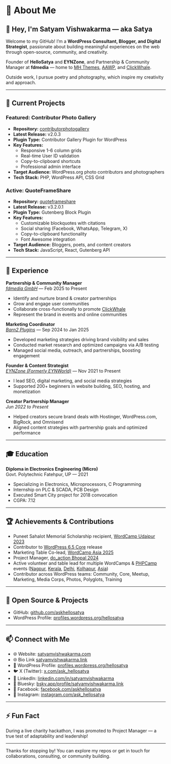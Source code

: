# 🚀 About Me

## 👋 Hey, I'm Satyam Vishwakarma — aka Satya

Welcome to my GitHub! I’m a **WordPress Consultant, Blogger, and Digital Strategist**, passionate about building meaningful experiences on the web through open-source, community, and creativity.

Founder of **HelloSatya** and **EYNZone**, and Partnership & Community Manager at **fdmedia** — home to [MH Themes](https://mhthemes.com/), [AAWP](https://getaawp.com/), and [ClickWhale](https://clickwhale.pro/).

Outside work, I pursue poetry and photography, which inspire my creativity and approach.

---

## 🔭 Current Projects

### Featured: Contributor Photo Gallery
- **Repository:** [contributorphotogallery](https://github.com/askhellosatya/contributorphotogallery)
- **Latest Release:** v2.0.3
- **Plugin Type:** Contributor Gallery Plugin for WordPress
- **Key Features:** 
  - Responsive 1-6 column grids
  - Real-time User ID validation
  - Copy-to-clipboard shortcuts
  - Professional admin interface
- **Target Audience:** WordPress.org photo contributors and photographers
- **Tech Stack:** PHP, WordPress API, CSS Grid

### Active: QuoteFrameShare
- **Repository:** [quoteframeshare](https://github.com/askhellosatya/quoteframeshare)
- **Latest Release:** v3.2.0.1
- **Plugin Type:** Gutenberg Block Plugin
- **Key Features:**
  - Customizable blockquotes with citations
  - Social sharing (Facebook, WhatsApp, Telegram, X)
  - Copy-to-clipboard functionality
  - Font Awesome integration
- **Target Audience:** Bloggers, poets, and content creators
- **Tech Stack:** JavaScript, React, Gutenberg API

---

## 💼 Experience

**Partnership & Community Manager**  
_[fdmedia GmbH](https://fdmedia.io/)_ — Feb 2025 to Present  
- Identify and nurture brand & creator partnerships  
- Grow and engage user communities  
- Collaborate cross-functionally to promote [ClickWhale](https://clickwhale.pro/) 
- Represent the brand in events and online communities  

**Marketing Coordinator**  
_[Barn2 Plugins](https://barn2.com/)_ — Sep 2024 to Jan 2025  
- Developed marketing strategies driving brand visibility and sales  
- Conducted market research and optimized campaigns via A/B testing  
- Managed social media, outreach, and partnerships, boosting engagement  

**Founder & Content Strategist**  
_[EYNZone (Formerly EYNWorld)](https://eynzone.com/)_ — Nov 2021 to Present  
- I lead SEO, digital marketing, and social media strategies  
- Supported 200+ beginners in website building, SEO, hosting, and monetization  

**Creator Partnership Manager**  
_Jun 2022 to Present_  
- Helped creators secure brand deals with Hostinger, WordPress.com, BigRock, and Omnisend  
- Aligned content strategies with partnership goals and optimized performance  

---

## 🎓 Education

**Diploma in Electronics Engineering (Micro)**  
Govt. Polytechnic Fatehpur, UP — 2021  
- Specializing in Electronics, Microprocessors, C Programming  
- Internship on PLC & SCADA, PCB Design  
- Executed Smart City project for 2018 convocation  
- CGPA: 7.12  

---

## 🏆 Achievements & Contributions

- Puneet Sahalot Memorial Scholarship recipient, [WordCamp Udaipur 2023](https://udaipur.wordcamp.org/2023/puneet-sahalot-memorial-scholarship-winners/)  
- Contributor to [WordPress 6.5 Core](https://wordpress.org/news/2024/04/regina/) release  
- Marketing Table Co-lead, [WordCamp Asia 2025](https://asia.wordcamp.org/2025/contributor-day/)  
- Project Manager, [do_action Bhopal 2024](https://doaction.wpbhopal.org/)
- Active volunteer and table lead for multiple WordCamps & [PHPCamp](https://phpcamp.org/2024/volunteers/) events ([Nagpur](https://nagpur.wordcamp.org/2024/volunteers/), [Kerala](https://kerala.wordcamp.org/2024/volunteers/), [Delhi](https://delhi.wordcamp.org/2024/volunteers/), [Kolhapur](https://kolhapur.wordcamp.org/2025/volunteers/), [Asia](https://asia.wordcamp.org/2025/volunteers/))  
- Contributor across WordPress teams: Community, Core, Meetup, Marketing, Media Corps, Photos, Polyglots, Training  

---

## 🌱 Open Source & Projects

- GitHub: [github.com/askhellosatya](https://github.com/askhellosatya)  
- WordPress Profile: [profiles.wordpress.org/hellosatya](https://profiles.wordpress.org/hellosatya)  

---

## 📫 Connect with Me

- 🌐 Website: [satyamvishwakarma.com](https://satyamvishwakarma.com)
- 🌐 Bio Link [satyamvishwakarma.link](https://satyamvishwakarma.link/)
- 🐘 WordPress Profile: [profiles.wordpress.org/hellosatya](https://profiles.wordpress.org/hellosatya)  
- 🐦 X (Twitter): [x.com/ask_hellosatya](https://x.com/ask_hellosatya)  
- 💼 LinkedIn: [linkedin.com/in/satyamvishwakarma](https://www.linkedin.com/in/satyamvishwakarma)  
- 🌟 Bluesky: [bsky.app/profile/satyamvishwakarma.link](https://bsky.app/profile/satyamvishwakarma.link)  
- 📘 Facebook: [facebook.com/askhellosatya](https://facebook.com/askhellosatya)  
- 📸 Instagram: [instagram.com/ask_hellosatya](https://instagram.com/ask_hellosatya)  

---

## ⚡ Fun Fact

During a live charity hackathon, I was promoted to Project Manager — a true test of adaptability and leadership!

---

Thanks for stopping by! You can explore my repos or get in touch for collaborations, consulting, or community building.

